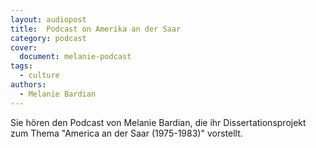 ```yaml
---
layout: audiopost
title:  Podcast on Amerika an der Saar
category: podcast
cover:
  document: melanie-podcast
tags:
  - culture
authors:
  - Melanie Bardian
---
```

Sie hören den Podcast von Melanie Bardian, die ihr Dissertationsprojekt zum Thema "America an der Saar (1975-1983)" vorstellt.
